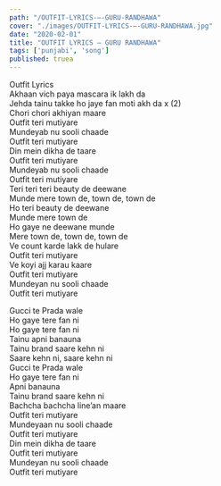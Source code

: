 ```yaml
---
path: "/OUTFIT-LYRICS-–-GURU-RANDHAWA"
cover: "./images/OUTFIT-LYRICS-–-GURU-RANDHAWA.jpg"
date: "2020-02-01"
title: "OUTFIT LYRICS – GURU RANDHAWA"
tags: ['punjabi', 'song']
published: truea
---
```

  
Outfit Lyrics  
Akhaan vich paya mascara ik lakh da  
Jehda tainu takke ho jaye fan moti akh da x (2)  
Chori chori akhiyan maare  
Outfit teri mutiyare  
Mundeyab nu sooli chaade  
Outfit teri mutiyare  
Din mein dikha de taare  
Outfit teri mutiyare  
Mundeyab nu sooli chaade  
Outfit teri mutiyare  
Teri teri teri beauty de deewane  
Munde mere town de, town de, town de  
Ho teri beauty de deewane  
Munde mere town de  
Ho gaye ne deewane munde  
Mere town de, town de, town de  
Ve count karde lakk de hulare  
Outfit teri mutiyare  
Ve koyi ajj karau kaare  
Outfit teri mutiyare  
Mundeyan nu sooli chaade  
Outfit teri mutiyare  
  
  
  
  
  
  
Gucci te Prada wale  
Ho gaye tere fan ni  
Ho gaye tere fan ni  
Tainu apni banauna  
Tainu brand saare kehn ni  
Saare kehn ni, saare kehn ni  
Gucci te Prada wale  
Ho gaye tere fan ni  
Apni banauna  
Tainu brand saare kehn ni  
Bachcha bachcha line’an maare  
Outfit teri mutiyare  
Mundeyaan nu sooli chaade  
Outfit teri mutiyare  
Din mein dikha de taare  
Outfit teri mutiyare  
Mundeyan nu sooli chaade  
Outfit teri mutiyare  
